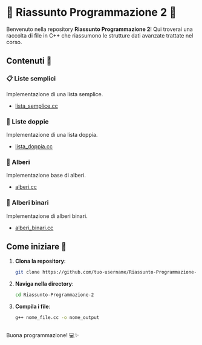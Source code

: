 # 🌟 Riassunto Programmazione 2 🌟

Benvenuto nella repository **Riassunto Programmazione 2**! Qui troverai una raccolta di file in C++ che riassumono le strutture dati avanzate trattate nel corso.

## Contenuti 📂

### 📋 Liste semplici
Implementazione di una lista semplice.
- [lista_semplice.cc](lista_semplice.cc)

### 📑 Liste doppie
Implementazione di una lista doppia.
- [lista_doppia.cc](lista_doppia.cc)

### 🌳 Alberi
Implementazione base di alberi.
- [alberi.cc](alberi.cc)

### 🌲 Alberi binari
Implementazione di alberi binari.
- [alberi_binari.cc](alberi_binari.cc)

## Come iniziare 🚀

1. **Clona la repository**:
    ```bash
    git clone https://github.com/tuo-username/Riassunto-Programmazione-2.git
    ```
2. **Naviga nella directory**:
    ```bash
    cd Riassunto-Programmazione-2
    ```
3. **Compila i file**:
    ```bash
    g++ nome_file.cc -o nome_output
    ```
##
Buona programmazione! 💻✨